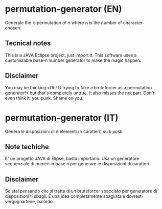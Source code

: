 # permutation-generator (EN)
Generate the k-permutation of n where n is the number of character chosen.

## Tecnical notes
This is a JAVA Eclipse project, just import it. This software uses a customizable base-n number generator to make the magic happen.

## Disclaimer
You may be thinking «Oh! U trying to fake a bruteforcer as a permutation generator!» but that's completely untrue. It also misses the net part. Don't even think it, you punk. Shame on you.

# permutation-generator (IT)
Genera le disposizioni di n elementi (n caratteri) su k posti.

## Note techiche
E' un progetto JAVA di Elipse, basta importarlo. Usa un generatore sequenziale di numeri in base n per generare le disposizioni di caratteri.

## Disclaimer
Se stai pensando che si tratta di un bruteforcer spacciato per generatore di disposizioni ti sbagli. È una idea completamente sbagliata e dovresti vergognartene, balordo.

